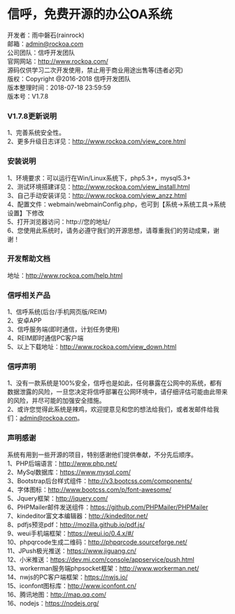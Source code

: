 # 信呼，免费开源的办公OA系统

开发者：雨中磐石(rainrock)  
邮箱：admin@rockoa.com  
公司团队：信呼开发团队  
官网网站：http://www.rockoa.com/  
源码仅供学习二次开发使用，禁止用于商业用途出售等(违者必究)  
版权：Copyright @2016-2018 信呼开发团队  
版本整理时间：2018-07-18 23:59:59  
版本号：V1.7.8   


### V1.7.8更新说明
1、完善系统安全性。  
2、更多升级日志详见：http://www.rockoa.com/view_core.html  


### 安装说明
1、环境要求：可以运行在Win/Linux系统下，php5.3+，mysql5.3+  
2、测试环境搭建详见：http://www.rockoa.com/view_install.html  
3、自己手动安装详见：http://www.rockoa.com/view_anzz.html  
4、配置文件：webmain/webmainConfig.php，也可到【系统→系统工具→系统设置】下修改  
5、打开浏览器访问：http://您的地址/  
6、您使用此系统时，请务必遵守我们的开源思想，请尊重我们的劳动成果，谢谢！

### 开发帮助文档
地址：http://www.rockoa.com/help.html  

### 信呼相关产品
1、信呼系统(后台/手机网页版/REIM)  
2、安卓APP  
3、信呼服务端(即时通信，计划任务使用)  
4、REIM即时通信PC客户端  
5、以上下载地址：http://www.rockoa.com/view_down.html  



### 信呼声明 
1、没有一款系统是100%安全，信呼也是如此，任何暴露在公网中的系统，都有数据泄露的风险，一旦您决定将信呼部署在公网环境中，请仔细评估可能由此带来的风险，并尽可能的加强安全措施。  
2、或许您觉得此系统是辣鸡，欢迎提意见和您的想法给我们，或者发邮件给我们：admin@rockoa.com。  

### 声明感谢  
系统有用到一些开源的项目，特别感谢他们提供奉献，不分先后顺序。    
1、PHP后端语言：http://www.php.net/   
2、MySql数据库：https://www.mysql.com/    
3、Bootstrap后台样式组件：http://v3.bootcss.com/components/  
4、字体图标：http://www.bootcss.com/p/font-awesome/  
5、Jquery框架：http://jquery.com/  
6、PHPMailer邮件发送组件：https://github.com/PHPMailer/PHPMailer  
7、kindeditor富文本编辑器：http://kindeditor.net/  
8、pdfjs预览pdf：http://mozilla.github.io/pdf.js/  
9、weui手机端框架：https://weui.io/0.4.x/#/  
10、phpqrcode生成二维码：http://phpqrcode.sourceforge.net/    
11、JPush极光推送：https://www.jiguang.cn/  
12、小米推送：https://dev.mi.com/console/appservice/push.html  
13、workerman服务端phpsocket框架：http://www.workerman.net/  
14、nwjs的PC客户端框架：https://nwjs.io/  
15、iconfont图标库：http://www.iconfont.cn/   
16、腾讯地图：http://map.qq.com/  
16、nodejs：https://nodejs.org/ 